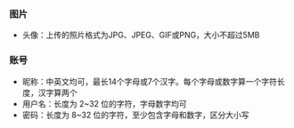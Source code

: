 ### 图片

* 头像：上传的照片格式为JPG、JPEG、GIF或PNG，大小不超过5MB

### 账号

* 昵称：中英文均可，最长14个字母或7个汉字。每个字母或数字算一个字符长度，汉字算两个
* 用户名：长度为 2~32 位的字符，字母数字均可
* 密码：长度为 8~32 位的字符，至少包含字母和数字，区分大小写



